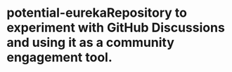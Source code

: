 # potential-eurekaRepository to experiment with GitHub Discussions and using it as a community engagement tool.

